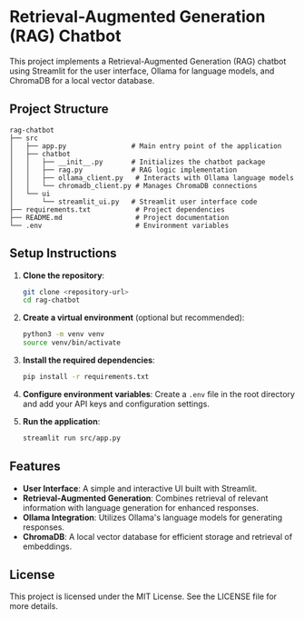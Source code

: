 # Retrieval-Augmented Generation (RAG) Chatbot

This project implements a Retrieval-Augmented Generation (RAG) chatbot using Streamlit for the user interface, Ollama for language models, and ChromaDB for a local vector database.

## Project Structure

```
rag-chatbot
├── src
│   ├── app.py                # Main entry point of the application
│   ├── chatbot
│   │   ├── __init__.py       # Initializes the chatbot package
│   │   ├── rag.py            # RAG logic implementation
│   │   ├── ollama_client.py   # Interacts with Ollama language models
│   │   └── chromadb_client.py # Manages ChromaDB connections
│   └── ui
│       └── streamlit_ui.py   # Streamlit user interface code
├── requirements.txt           # Project dependencies
├── README.md                  # Project documentation
└── .env                       # Environment variables
```

## Setup Instructions

1. **Clone the repository**:
   ```bash
   git clone <repository-url>
   cd rag-chatbot
   ```

2. **Create a virtual environment** (optional but recommended):
   ```bash
   python3 -m venv venv
   source venv/bin/activate
   ```

3. **Install the required dependencies**:
   ```bash
   pip install -r requirements.txt
   ```

4. **Configure environment variables**:
   Create a `.env` file in the root directory and add your API keys and configuration settings.

5. **Run the application**:
   ```bash
   streamlit run src/app.py
   ```

## Features

- **User Interface**: A simple and interactive UI built with Streamlit.
- **Retrieval-Augmented Generation**: Combines retrieval of relevant information with language generation for enhanced responses.
- **Ollama Integration**: Utilizes Ollama's language models for generating responses.
- **ChromaDB**: A local vector database for efficient storage and retrieval of embeddings.

## License

This project is licensed under the MIT License. See the LICENSE file for more details.